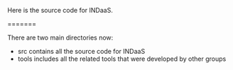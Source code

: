Here is the source code for INDaaS.

=======

There are two main directories now:

- src contains all the source code for INDaaS
- tools includes all the related tools that were developed by other groups

